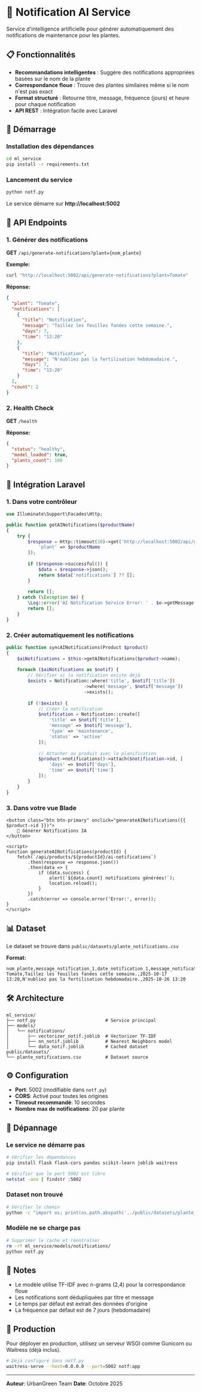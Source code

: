 # 🤖 Notification AI Service

Service d'intelligence artificielle pour générer automatiquement des notifications de maintenance pour les plantes.

## 📋 Fonctionnalités

- **Recommandations intelligentes** : Suggère des notifications appropriées basées sur le nom de la plante
- **Correspondance floue** : Trouve des plantes similaires même si le nom n'est pas exact
- **Format structuré** : Retourne titre, message, fréquence (jours) et heure pour chaque notification
- **API REST** : Intégration facile avec Laravel

## 🚀 Démarrage

### Installation des dépendances

```bash
cd ml_service
pip install -r requirements.txt
```

### Lancement du service

```bash
python notf.py
```

Le service démarre sur **http://localhost:5002**

## 📡 API Endpoints

### 1. Générer des notifications

**GET** `/api/generate-notifications?plant={nom_plante}`

**Exemple:**
```bash
curl "http://localhost:5002/api/generate-notifications?plant=Tomate"
```

**Réponse:**
```json
{
  "plant": "Tomate",
  "notifications": [
    {
      "title": "Notification",
      "message": "Taillez les feuilles fanées cette semaine.",
      "days": 7,
      "time": "13:20"
    },
    {
      "title": "Notification",
      "message": "N'oubliez pas la fertilisation hebdomadaire.",
      "days": 7,
      "time": "13:20"
    }
  ],
  "count": 2
}
```

### 2. Health Check

**GET** `/health`

**Réponse:**
```json
{
  "status": "healthy",
  "model_loaded": true,
  "plants_count": 100
}
```

## 🔗 Intégration Laravel

### 1. Dans votre contrôleur

```php
use Illuminate\Support\Facades\Http;

public function getAINotifications($productName)
{
    try {
        $response = Http::timeout(10)->get('http://localhost:5002/api/generate-notifications', [
            'plant' => $productName
        ]);
        
        if ($response->successful()) {
            $data = $response->json();
            return $data['notifications'] ?? [];
        }
        
        return [];
    } catch (\Exception $e) {
        \Log::error('AI Notification Service Error: ' . $e->getMessage());
        return [];
    }
}
```

### 2. Créer automatiquement les notifications

```php
public function syncAINotifications(Product $product)
{
    $aiNotifications = $this->getAINotifications($product->name);
    
    foreach ($aiNotifications as $notif) {
        // Vérifier si la notification existe déjà
        $exists = Notification::where('title', $notif['title'])
                             ->where('message', $notif['message'])
                             ->exists();
        
        if (!$exists) {
            // Créer la notification
            $notification = Notification::create([
                'title' => $notif['title'],
                'message' => $notif['message'],
                'type' => 'maintenance',
                'status' => 'active'
            ]);
            
            // Attacher au produit avec la planification
            $product->notifications()->attach($notification->id, [
                'days' => $notif['days'],
                'time' => $notif['time']
            ]);
        }
    }
}
```

### 3. Dans votre vue Blade

```blade
<button class="btn btn-primary" onclick="generateAINotifications({{ $product->id }})">
    🤖 Générer Notifications IA
</button>

<script>
function generateAINotifications(productId) {
    fetch(`/api/products/${productId}/ai-notifications`)
        .then(response => response.json())
        .then(data => {
            if (data.success) {
                alert(`${data.count} notifications générées!`);
                location.reload();
            }
        })
        .catch(error => console.error('Error:', error));
}
</script>
```

## 📊 Dataset

Le dataset se trouve dans `public/datasets/plante_notifications.csv`

**Format:**
```csv
nom_plante,message_notification_1,date_notification_1,message_notification_2,date_notification_2
Tomate,Taillez les feuilles fanées cette semaine.,2025-10-17 13:20,N'oubliez pas la fertilisation hebdomadaire.,2025-10-26 13:20
```

## 🛠️ Architecture

```
ml_service/
├── notf.py                          # Service principal
├── models/
│   └── notifications/
│       ├── vectorizer_notif.joblib  # Vectorizer TF-IDF
│       ├── nn_notif.joblib          # Nearest Neighbors model
│       └── data_notif.joblib        # Cached dataset
public/datasets/
└── plante_notifications.csv         # Dataset source
```

## ⚙️ Configuration

- **Port**: 5002 (modifiable dans `notf.py`)
- **CORS**: Activé pour toutes les origines
- **Timeout recommandé**: 10 secondes
- **Nombre max de notifications**: 20 par plante

## 🐛 Dépannage

### Le service ne démarre pas
```bash
# Vérifier les dépendances
pip install flask flask-cors pandas scikit-learn joblib waitress

# Vérifier que le port 5002 est libre
netstat -ano | findstr :5002
```

### Dataset non trouvé
```bash
# Vérifier le chemin
python -c "import os; print(os.path.abspath('../public/datasets/plante_notifications.csv'))"
```

### Modèle ne se charge pas
```bash
# Supprimer le cache et réentraîner
rm -rf ml_service/models/notifications/
python notf.py
```

## 📝 Notes

- Le modèle utilise TF-IDF avec n-grams (2,4) pour la correspondance floue
- Les notifications sont dédupliquées par titre et message
- Le temps par défaut est extrait des données d'origine
- La fréquence par défaut est de 7 jours (hebdomadaire)

## 🚀 Production

Pour déployer en production, utilisez un serveur WSGI comme Gunicorn ou Waitress (déjà inclus).

```bash
# Déjà configuré dans notf.py
waitress-serve --host=0.0.0.0 --port=5002 notf:app
```

---

**Auteur**: UrbanGreen Team
**Date**: Octobre 2025
